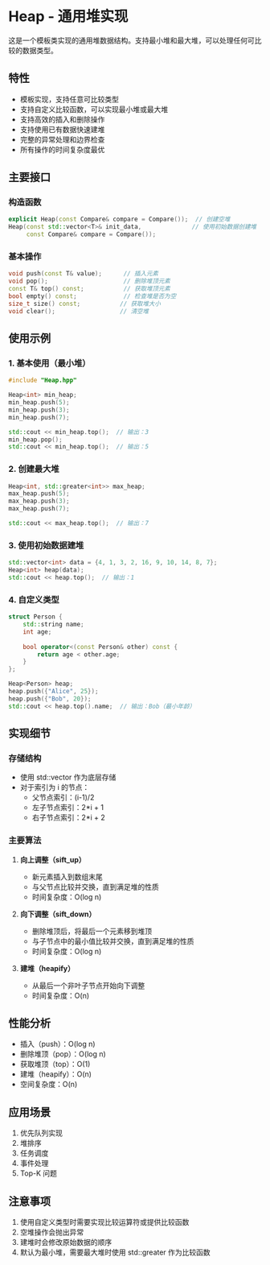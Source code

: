 # Heap - 通用堆实现

这是一个模板类实现的通用堆数据结构。支持最小堆和最大堆，可以处理任何可比较的数据类型。

## 特性

- 模板实现，支持任意可比较类型
- 支持自定义比较函数，可以实现最小堆或最大堆
- 支持高效的插入和删除操作
- 支持使用已有数据快速建堆
- 完整的异常处理和边界检查
- 所有操作的时间复杂度最优

## 主要接口

### 构造函数
```cpp
explicit Heap(const Compare& compare = Compare());  // 创建空堆
Heap(const std::vector<T>& init_data,              // 使用初始数据创建堆
     const Compare& compare = Compare());
```

### 基本操作
```cpp
void push(const T& value);      // 插入元素
void pop();                     // 删除堆顶元素
const T& top() const;           // 获取堆顶元素
bool empty() const;             // 检查堆是否为空
size_t size() const;           // 获取堆大小
void clear();                  // 清空堆
```

## 使用示例

### 1. 基本使用（最小堆）
```cpp
#include "Heap.hpp"

Heap<int> min_heap;
min_heap.push(5);
min_heap.push(3);
min_heap.push(7);

std::cout << min_heap.top();  // 输出：3
min_heap.pop();
std::cout << min_heap.top();  // 输出：5
```

### 2. 创建最大堆
```cpp
Heap<int, std::greater<int>> max_heap;
max_heap.push(5);
max_heap.push(3);
max_heap.push(7);

std::cout << max_heap.top();  // 输出：7
```

### 3. 使用初始数据建堆
```cpp
std::vector<int> data = {4, 1, 3, 2, 16, 9, 10, 14, 8, 7};
Heap<int> heap(data);
std::cout << heap.top();  // 输出：1
```

### 4. 自定义类型
```cpp
struct Person {
    std::string name;
    int age;
    
    bool operator<(const Person& other) const {
        return age < other.age;
    }
};

Heap<Person> heap;
heap.push({"Alice", 25});
heap.push({"Bob", 20});
std::cout << heap.top().name;  // 输出：Bob（最小年龄）
```

## 实现细节

### 存储结构
- 使用 std::vector 作为底层存储
- 对于索引为 i 的节点：
  - 父节点索引：(i-1)/2
  - 左子节点索引：2*i + 1
  - 右子节点索引：2*i + 2

### 主要算法

1. **向上调整（sift_up）**
   - 新元素插入到数组末尾
   - 与父节点比较并交换，直到满足堆的性质
   - 时间复杂度：O(log n)

2. **向下调整（sift_down）**
   - 删除堆顶后，将最后一个元素移到堆顶
   - 与子节点中的最小值比较并交换，直到满足堆的性质
   - 时间复杂度：O(log n)

3. **建堆（heapify）**
   - 从最后一个非叶子节点开始向下调整
   - 时间复杂度：O(n)

## 性能分析

- 插入（push）：O(log n)
- 删除堆顶（pop）：O(log n)
- 获取堆顶（top）：O(1)
- 建堆（heapify）：O(n)
- 空间复杂度：O(n)

## 应用场景

1. 优先队列实现
2. 堆排序
3. 任务调度
4. 事件处理
5. Top-K 问题

## 注意事项

1. 使用自定义类型时需要实现比较运算符或提供比较函数
2. 空堆操作会抛出异常
3. 建堆时会修改原始数据的顺序
4. 默认为最小堆，需要最大堆时使用 std::greater 作为比较函数
